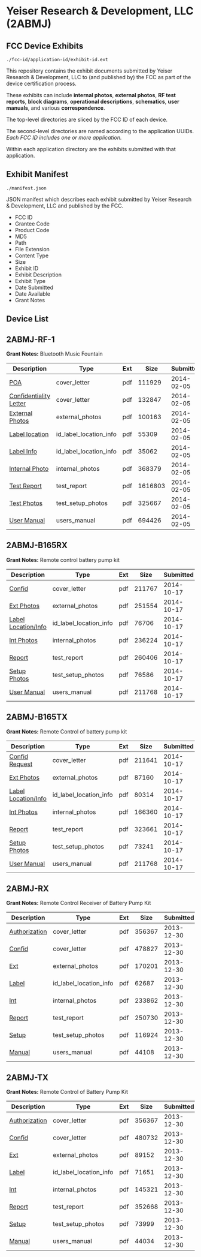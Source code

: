 # Yeiser Research & Development, LLC (2ABMJ)
## FCC Device Exhibits

```
./fcc-id/application-id/exhibit-id.ext
```

This repository contains the exhibit documents submitted by Yeiser Research & Development, LLC to (and published by) the FCC as part of the device certification process.

These exhibits can include **internal photos**, **external photos**, **RF test reports**, **block diagrams**, **operational descriptions**, **schematics**, **user manuals**, and various **correspondence**.

The top-level directories are sliced by the FCC ID of each device.

The second-level directories are named according to the application UUIDs. *Each FCC ID includes one or more application.*

Within each application directory are the exhibits submitted with that application. 

## Exhibit Manifest

```
./manifest.json
```

JSON manifest which describes each exhibit submitted by Yeiser Research & Development, LLC and published by the FCC.

- FCC ID
- Grantee Code
- Product Code
- MD5
- Path
- File Extension
- Content Type
- Size
- Exhibit ID
- Exhibit Description
- Exhibit Type
- Date Submitted
- Date Available
- Grant Notes

## Device List
## 2ABMJ-RF-1
**Grant Notes:** Bluetooth Music Fountain

| Description | Type | Ext | Size | Submitted | Available |
| ----------- | ---- | --- | ---- | --------- | --------- |
| [POA](2ABMJ-RF-1/fb7a1daa8185fce2cb1da2836e585af5/2183525.pdf) | cover_letter | pdf | 111929 | 2014-02-05 | 2014-02-05 |
| [Confidentiality Letter](2ABMJ-RF-1/fb7a1daa8185fce2cb1da2836e585af5/2183526.pdf) | cover_letter | pdf | 132847 | 2014-02-05 | 2014-02-05 |
| [External Photos](2ABMJ-RF-1/fb7a1daa8185fce2cb1da2836e585af5/2183524.pdf) | external_photos | pdf | 100163 | 2014-02-05 | 2014-02-05 |
| [Label location](2ABMJ-RF-1/fb7a1daa8185fce2cb1da2836e585af5/2183529.pdf) | id_label_location_info | pdf | 55309 | 2014-02-05 | 2014-02-05 |
| [Label Info](2ABMJ-RF-1/fb7a1daa8185fce2cb1da2836e585af5/2183530.pdf) | id_label_location_info | pdf | 35062 | 2014-02-05 | 2014-02-05 |
| [Internal Photo](2ABMJ-RF-1/fb7a1daa8185fce2cb1da2836e585af5/2183527.pdf) | internal_photos | pdf | 368379 | 2014-02-05 | 2014-02-05 |
| [Test Report](2ABMJ-RF-1/fb7a1daa8185fce2cb1da2836e585af5/2183528.pdf) | test_report | pdf | 1616803 | 2014-02-05 | 2014-02-05 |
| [Test Photos](2ABMJ-RF-1/fb7a1daa8185fce2cb1da2836e585af5/2183531.pdf) | test_setup_photos | pdf | 325667 | 2014-02-05 | 2014-02-05 |
| [User Manual](2ABMJ-RF-1/fb7a1daa8185fce2cb1da2836e585af5/2183532.pdf) | users_manual | pdf | 694426 | 2014-02-05 | 2014-02-05 |
## 2ABMJ-B165RX
**Grant Notes:** Remote control battery pump kit

| Description | Type | Ext | Size | Submitted | Available |
| ----------- | ---- | --- | ---- | --------- | --------- |
| [Confid](2ABMJ-B165RX/0878df1f8568ecc0220609b132589a25/2421535.pdf) | cover_letter | pdf | 211767 | 2014-10-17 | 2014-10-27 |
| [Ext Photos](2ABMJ-B165RX/0878df1f8568ecc0220609b132589a25/2421536.pdf) | external_photos | pdf | 251554 | 2014-10-17 | 2014-10-27 |
| [Label Location/Info](2ABMJ-B165RX/0878df1f8568ecc0220609b132589a25/2421538.pdf) | id_label_location_info | pdf | 76706 | 2014-10-17 | 2014-10-27 |
| [Int Photos](2ABMJ-B165RX/0878df1f8568ecc0220609b132589a25/2421537.pdf) | internal_photos | pdf | 236224 | 2014-10-17 | 2014-10-27 |
| [Report](2ABMJ-B165RX/0878df1f8568ecc0220609b132589a25/2421539.pdf) | test_report | pdf | 260406 | 2014-10-17 | 2014-10-27 |
| [Setup Photos](2ABMJ-B165RX/0878df1f8568ecc0220609b132589a25/2421540.pdf) | test_setup_photos | pdf | 76586 | 2014-10-17 | 2014-10-27 |
| [User Manual](2ABMJ-B165RX/0878df1f8568ecc0220609b132589a25/2421382.pdf) | users_manual | pdf | 211768 | 2014-10-17 | 2014-10-27 |
## 2ABMJ-B165TX
**Grant Notes:** Remote Control of battery pump kit

| Description | Type | Ext | Size | Submitted | Available |
| ----------- | ---- | --- | ---- | --------- | --------- |
| [Confid Request](2ABMJ-B165TX/4fc0589917b0b128001c845d2a0d9549/2421376.pdf) | cover_letter | pdf | 211641 | 2014-10-17 | 2014-10-27 |
| [Ext Photos](2ABMJ-B165TX/4fc0589917b0b128001c845d2a0d9549/2421377.pdf) | external_photos | pdf | 87160 | 2014-10-17 | 2014-10-27 |
| [Label Location/Info](2ABMJ-B165TX/4fc0589917b0b128001c845d2a0d9549/2421379.pdf) | id_label_location_info | pdf | 80314 | 2014-10-17 | 2014-10-27 |
| [Int Photos](2ABMJ-B165TX/4fc0589917b0b128001c845d2a0d9549/2421378.pdf) | internal_photos | pdf | 166360 | 2014-10-17 | 2014-10-27 |
| [Report](2ABMJ-B165TX/4fc0589917b0b128001c845d2a0d9549/2421380.pdf) | test_report | pdf | 323661 | 2014-10-17 | 2014-10-27 |
| [Setup Photos](2ABMJ-B165TX/4fc0589917b0b128001c845d2a0d9549/2421381.pdf) | test_setup_photos | pdf | 73241 | 2014-10-17 | 2014-10-27 |
| [User Manual](2ABMJ-B165TX/4fc0589917b0b128001c845d2a0d9549/2421382.pdf) | users_manual | pdf | 211768 | 2014-10-17 | 2014-10-27 |
## 2ABMJ-RX
**Grant Notes:** Remote Control Receiver of Battery Pump Kit

| Description | Type | Ext | Size | Submitted | Available |
| ----------- | ---- | --- | ---- | --------- | --------- |
| [Authorization](2ABMJ-RX/57b35d49f5012b5bdfa2f8de478faa69/2154182.pdf) | cover_letter | pdf | 356367 | 2013-12-30 | 2013-12-30 |
| [Confid](2ABMJ-RX/57b35d49f5012b5bdfa2f8de478faa69/2154183.pdf) | cover_letter | pdf | 478827 | 2013-12-30 | 2013-12-30 |
| [Ext](2ABMJ-RX/57b35d49f5012b5bdfa2f8de478faa69/2154184.pdf) | external_photos | pdf | 170201 | 2013-12-30 | 2013-12-30 |
| [Label](2ABMJ-RX/57b35d49f5012b5bdfa2f8de478faa69/2154186.pdf) | id_label_location_info | pdf | 62687 | 2013-12-30 | 2013-12-30 |
| [Int](2ABMJ-RX/57b35d49f5012b5bdfa2f8de478faa69/2154185.pdf) | internal_photos | pdf | 233862 | 2013-12-30 | 2013-12-30 |
| [Report](2ABMJ-RX/57b35d49f5012b5bdfa2f8de478faa69/2154187.pdf) | test_report | pdf | 250730 | 2013-12-30 | 2013-12-30 |
| [Setup](2ABMJ-RX/57b35d49f5012b5bdfa2f8de478faa69/2154188.pdf) | test_setup_photos | pdf | 116924 | 2013-12-30 | 2013-12-30 |
| [Manual](2ABMJ-RX/57b35d49f5012b5bdfa2f8de478faa69/2154189.pdf) | users_manual | pdf | 44108 | 2013-12-30 | 2013-12-30 |
## 2ABMJ-TX
**Grant Notes:** Remote Control of Battery Pump Kit

| Description | Type | Ext | Size | Submitted | Available |
| ----------- | ---- | --- | ---- | --------- | --------- |
| [Authorization](2ABMJ-TX/3d5b9e83bb737e8205437ff48a86690f/2154170.pdf) | cover_letter | pdf | 356367 | 2013-12-30 | 2013-12-30 |
| [Confid](2ABMJ-TX/3d5b9e83bb737e8205437ff48a86690f/2154171.pdf) | cover_letter | pdf | 480732 | 2013-12-30 | 2013-12-30 |
| [Ext](2ABMJ-TX/3d5b9e83bb737e8205437ff48a86690f/2154172.pdf) | external_photos | pdf | 89152 | 2013-12-30 | 2013-12-30 |
| [Label](2ABMJ-TX/3d5b9e83bb737e8205437ff48a86690f/2154174.pdf) | id_label_location_info | pdf | 71651 | 2013-12-30 | 2013-12-30 |
| [Int](2ABMJ-TX/3d5b9e83bb737e8205437ff48a86690f/2154173.pdf) | internal_photos | pdf | 145321 | 2013-12-30 | 2013-12-30 |
| [Report](2ABMJ-TX/3d5b9e83bb737e8205437ff48a86690f/2154175.pdf) | test_report | pdf | 352668 | 2013-12-30 | 2013-12-30 |
| [Setup](2ABMJ-TX/3d5b9e83bb737e8205437ff48a86690f/2154176.pdf) | test_setup_photos | pdf | 73999 | 2013-12-30 | 2013-12-30 |
| [Manual](2ABMJ-TX/3d5b9e83bb737e8205437ff48a86690f/2154177.pdf) | users_manual | pdf | 44034 | 2013-12-30 | 2013-12-30 |
